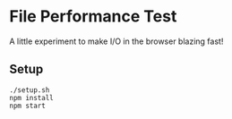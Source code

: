 
# File Performance Test

A little experiment to make I/O in the browser blazing fast!

## Setup
    
    ./setup.sh  
    npm install
    npm start